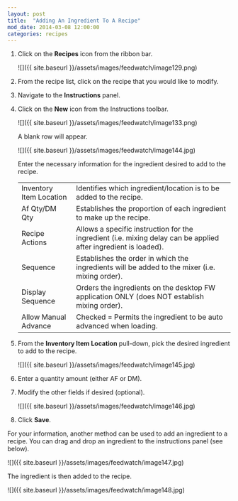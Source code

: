 ```yaml
---
layout: post
title:  "Adding An Ingredient To A Recipe"
mod_date: 2014-03-08 12:00:00
categories: recipes
---
```


1.	Click on the **Recipes** icon from the ribbon bar.

	![]({{ site.baseurl }}/assets/images/feedwatch/image129.png)

2.	From the recipe list, click on the recipe that you would like to modify.
3.	Navigate to the **Instructions** panel.  
4.	Click on the **New** icon from the Instructions toolbar.

	![]({{ site.baseurl }}/assets/images/feedwatch/image133.png)

	A blank row will appear.

	![]({{ site.baseurl }}/assets/images/feedwatch/image144.jpg)

	Enter the necessary information for the ingredient desired to add to the recipe.

	|   |   |
	|---|---|
	| Inventory Item Location | Identifies which ingredient/location is to be added to the recipe. |
	| Af Qty/DM Qty | Establishes the proportion of each ingredient to make up the recipe. |
	| Recipe Actions | Allows a specific instruction for the ingredient (i.e. mixing delay can be applied after ingredient is loaded). |
	| Sequence | Establishes the order in which the ingredients will be added to the mixer (i.e. mixing order). |
	| Display Sequence | Orders the ingredients on the desktop FW application ONLY (does NOT establish mixing order). |
	| Allow Manual Advance | Checked = Permits the ingredient to be auto advanced when loading. |


5.	From the **Inventory Item Location** pull-down, pick the desired ingredient to add to the recipe.

	![]({{ site.baseurl }}/assets/images/feedwatch/image145.jpg)

6.	Enter a quantity amount (either AF or DM).

7.	Modify the other fields if desired (optional).

	![]({{ site.baseurl }}/assets/images/feedwatch/image146.jpg)

8.	Click **Save**.


For your information, another method can be used to add an ingredient to a recipe.  You can drag and drop an ingredient to the instructions panel (see below).

![]({{ site.baseurl }}/assets/images/feedwatch/image147.jpg)

The ingredient is then added to the recipe.

![]({{ site.baseurl }}/assets/images/feedwatch/image148.jpg)
